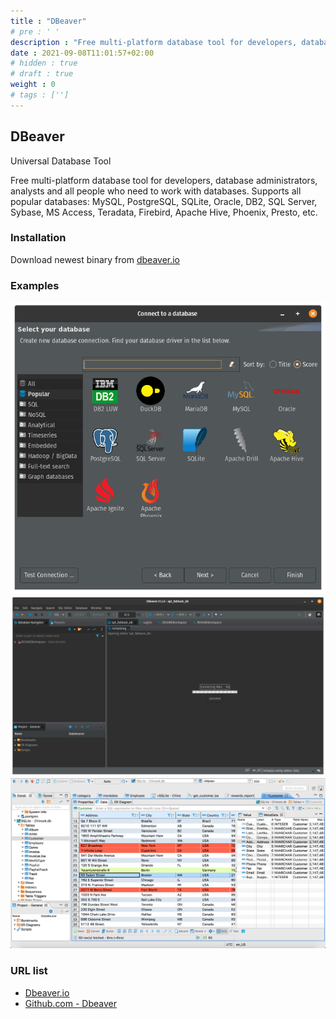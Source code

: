 ```yaml
---
title : "DBeaver"
# pre : ' '
description : "Free multi-platform database tool for developers, database administrators, analysts and all people who need to work with databases. Supports all popular databases: MySQL, PostgreSQL, SQLite, Oracle, DB2, SQL Server, Sybase, MS Access, Teradata, Firebird, Apache Hive, Phoenix, Presto, etc."
date : 2021-09-08T11:01:57+02:00
# hidden : true
# draft : true
weight : 0
# tags : ['']
---
```


## DBeaver

Universal Database Tool

Free multi-platform database tool for developers, database administrators, analysts and all people who need to work with databases. Supports all popular databases: MySQL, PostgreSQL, SQLite, Oracle, DB2, SQL Server, Sybase, MS Access, Teradata, Firebird, Apache Hive, Phoenix, Presto, etc.

### Installation

Download newest binary from [dbeaver.io](https://dbeaver.io/download/)

### Examples

![Example](images/example1.png)
![Example](images/example2.png)
![Example](images/example3.png)

### URL list

* [Dbeaver.io](https://dbeaver.io/)
* [Github.com - Dbeaver](https://github.com/dbeaver/dbeaver)
